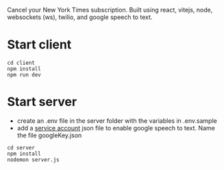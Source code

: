 Cancel your New York Times subscription. Built using react, vitejs, node, websockets (ws), twilio, and google speech to text.

# Start client

```
cd client
npm install
npm run dev
```

# Start server

- create an .env file in the server folder with the variables in .env.sample
- add a [service account](https://cloud.google.com/iam/docs/creating-managing-service-account-keys) json file to enable google speech to text. Name the file googleKey.json

```
cd server
npm install
nodemon server.js
```

